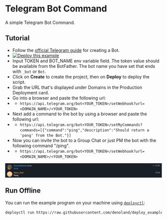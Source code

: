 # Telegram Bot Command

A simple Telegram Bot Command.

## Tutorial

- Follow the
  [official Telegram guide](https://core.telegram.org/bots#3-how-do-i-create-a-bot)
  for creating a Bot.
- [![Deploy this example](https://deno.com/deno-deploy-button.svg)](https://dash.deno.com/new?url=https://raw.githubusercontent.com/denoland/deploy_examples/main/telegram/mod.ts&env=TOKEN,BOT_NAME)
- Input TOKEN and BOT_NAME env variable field. The token value should be
  available from the BotFather. The bot name you have set that ends with `_bot`
  or `Bot`.
- Click on **Create** to create the project, then on **Deploy** to deploy the
  script.
- Grab the URL that's displayed under Domains in the Production Deployment card.
- Go into a browser and paste the following url:
-
  - `https://api.telegram.org/bot<YOUR_TOKEN>/setWebhook?url=<DOMAIN_NAME>/<YOUR_TOKEN>`
- Next add a command to the bot by using a browser and paste the following url:
-
  - `https://api.telegram.org/bot<YOUR_TOKEN>/setMyCommands?commands=[{"command":"ping","description":"Should return a 'pong' from the Bot."}]`
- Now you can invite the bot to a Group Chat or just PM the bot with the
  following command "/ping".
-
  - `https://api.telegram.org/bot<YOUR_TOKEN>/setWebhook?url=<DOMAIN_NAME>/<YOUR_TOKEN>`

<img align="center" src="demo.png" alt="demo of Telegram Bot Command" />

## Run Offline

You can run the example program on your machine using
[`deployctl`](https://github.com/denoland/deployctl):

```sh
deployctl run https://raw.githubusercontent.com/denoland/deploy_examples/main/telegram/mod.ts
```
